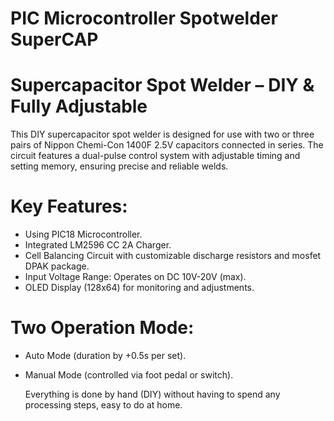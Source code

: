 # PIC Microcontroller Spotwelder SuperCAP
 
# Supercapacitor Spot Welder – DIY & Fully Adjustable

This DIY supercapacitor spot welder is designed for use with two or three pairs of Nippon Chemi-Con 1400F 2.5V capacitors connected in series. The circuit features a dual-pulse control system with adjustable timing and setting memory, ensuring precise and reliable welds.
# Key Features:
- Using PIC18 Microcontroller.
- Integrated LM2596 CC 2A Charger.
- Cell Balancing Circuit with customizable discharge resistors and mosfet DPAK package.
- Input Voltage Range: Operates on DC 10V-20V (max).
- OLED Display (128x64) for monitoring and adjustments.
# Two Operation Mode:
- Auto Mode (duration by +0.5s per set).
- Manual Mode (controlled via foot pedal or switch).

   Everything is done by hand (DIY) without having to spend any processing steps, easy to do at home.


